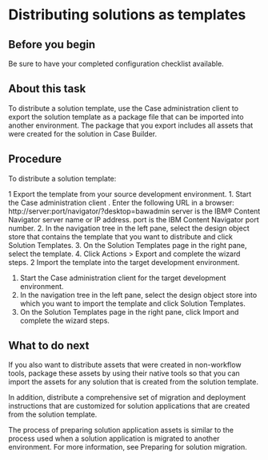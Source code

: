 # Distributing solutions as templates

## Before you begin

Be sure to have your completed configuration checklist available.

## About this task

To distribute a solution template, use the Case administration client to export the solution
template as a package file that can be imported into another environment. The package that you
export includes all assets that were created for the solution in Case Builder.

## Procedure

To distribute a solution template:

1 Export the template from your source development environment.
    1. Start the  Case administration client .
 Enter the following URL in a
browser:
http://server:port/navigator/?desktop=bawadmin
server
is the IBM® Content
Navigator server name or IP
address.
port is the IBM Content
Navigator port number.
    2. In the navigation tree in the left pane, select the design object store that contains the
template that you want to distribute and click Solution Templates.
    3. On the Solution Templates page in the right pane, select the
template.
    4. Click Actions > Export and complete the wizard steps.
2 Import the template into the target development environment.

1. Start the  Case administration client for the target
development environment.
2. In the navigation tree in the left pane, select the design object store into which you want to
import the template and click Solution Templates.
3. On the Solution Templates page in the right pane, click
Import and complete the wizard steps.

## What to do next

If you also want to distribute assets that were created in non-workflow tools, package these
assets by using their native tools so that you can import the assets for any solution that is
created from the solution template.

In addition, distribute a comprehensive set of migration and deployment instructions that are
customized for solution applications that are created from the solution template.

The process of preparing solution application assets is similar to the process used when a
solution application is migrated to another environment. For more information, see Preparing for solution migration.